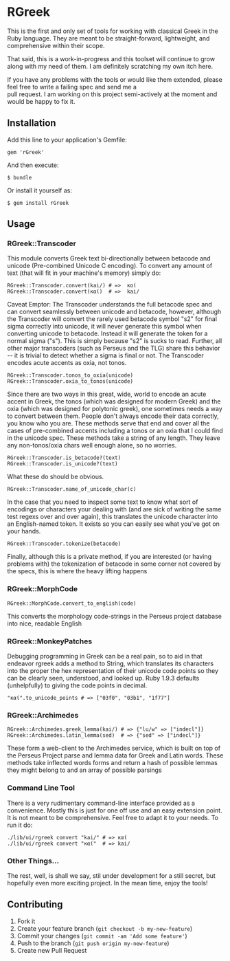 # RGreek

This is the first and only set of tools for working with classical Greek in the Ruby language. They are meant to be 
straight-forward, lightweight, and comprehensive within their scope.

That said, this is a work-in-progress and this toolset will continue to grow along with my need of them. I am definitely 
scratching my own itch here.

If you have any problems with the tools or would like them extended, please feel free to write a failing spec and send me a  
pull request. I am working on this project semi-actively at the moment and would be happy to fix it. 

## Installation

Add this line to your application's Gemfile:

    gem 'rGreek'

And then execute:

    $ bundle

Or install it yourself as:

    $ gem install rGreek

## Usage

### RGreek::Transcoder
This module converts Greek text bi-directionally between betacode and unicode (Pre-combined Unicode C encoding).
To convert any amount of text (that will fit in your machine's memory) simply do:

    RGreek::Transcoder.convert(kai/) # =>  καί
    RGreek::Transcoder.convert(καί)  # =>  kai/

Caveat Emptor:
The Transcoder understands the full betacode spec and can convert seamlessly between unicode and betacode, however,
although the Transcoder will convert the rarely used betacode symbol "s2" for final sigma correctly into unicode, it will
never generate this symbol when converting unicode to betacode. Instead it will generate the token for a normal sigma ("s"). 
This is simply because "s2" is sucks to read. Further, all other major transcoders (such as Perseus and the TLG) share this 
behavior -- it is trivial to detect whether a sigma is final or not. The Transcoder encodes acute accents as oxia, not tonos.

    RGreek::Transcoder.tonos_to_oxia(unicode)
    RGreek::Transcoder.oxia_to_tonos(unicode)

Since there are two ways in this great, wide, world to encode an acute accent in Greek, the tonos (which was designed for modern Greek) and the oxia (which was designed for polytonic greek), one sometimes needs a way to convert between them. People don't always encode their data correctly, you know who you are. These methods serve that end and cover all the cases of pre-combined accents including a tonos or an oxia that I could find in the unicode spec. These methods take a string of any length. They leave any non-tonos/oxia chars well enough alone, so no worries.

    RGreek::Transcoder.is_betacode?(text)
    RGreek::Transcoder.is_unicode?(text)

What these do should be obvious.

    RGreek::Transcoder.name_of_unicode_char(c)

In the case that you need to inspect some text to know what sort of encodings or characters your dealing with (and are sick of writing the same test regexs over and over again), this translates the unicode character into an English-named token. It exists so you can easily see what you've got on your hands.

    RGreek::Transcoder.tokenize(betacode)

Finally, although this is a private method, if you are interested (or having problems with) the tokenization of betacode in some corner not covered by the specs, this is where the heavy lifting happens

### RGreek::MorphCode
    RGreek::MorphCode.convert_to_english(code)

This converts the morphology code-strings in the Perseus project database into nice, readable English

### RGreek::MonkeyPatches
Debugging programming in Greek can be a real pain, so to aid in that endeavor rgreek adds a method to String, which translates its characters into the proper the hex representation of their unicode code points so they can be clearly seen, understood, and looked up. Ruby 1.9.3 defaults (unhelpfully) to giving the code points in decimal.

    "καί".to_unicode_points # => ["03f0", "03b1", "1f77"]

### RGreek::Archimedes

    RGreek::Archimedes.greek_lemma(kai/) # => {"lu/w" => ["indecl"]}
    RGreek::Archimedes.latin_lemma(sed)  # => {"sed" => ["indecl"]}

These form a web-client to the Archimedes service, which is built on top of the Perseus Project parse and lemma data for Greek and Latin words. These methods take inflected words forms and return a hash of possible lemmas they might belong to and an array of possible parsings

### Command Line Tool
There is a very rudimentary command-line interface provided as a convenience. Mostly this is just for one off use and an easy extension point. It is not meant to be comprehensive. Feel free to adapt it to your needs. To run it do:

    ./lib/ui/rgreek convert "kai/" # => καί 
    ./lib/ui/rgreek convert "καί"  # => kai/
    
### Other Things...
The rest, well, is shall we say, stil under development for a still secret, but hopefully even more exciting project. In the mean time, enjoy the tools!

## Contributing

1. Fork it
2. Create your feature branch (`git checkout -b my-new-feature`)
3. Commit your changes (`git commit -am 'Add some feature'`)
4. Push to the branch (`git push origin my-new-feature`)
5. Create new Pull Request

